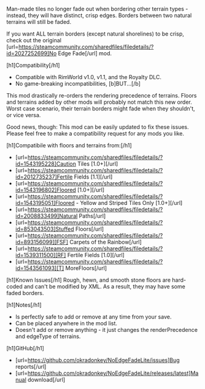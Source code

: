Man-made tiles no longer fade out when bordering other terrain types -
instead, they will have distinct, crisp edges.  Borders between two
natural terrains will still be faded.

If you want ALL terrain borders (except natural shorelines) to be crisp,
check out the original [url=https://steamcommunity.com/sharedfiles/filedetails/?id=2027252699]No Edge Fade[/url] mod.

[h1]Compatibility[/h1]
- Compatible with RimWorld v1.0, v1.1, and the Royalty DLC.
- No game-breaking incompatibilities, [b]BUT...[/b]

This mod drastically re-orders the rendering precedence of terrains.
Floors and terrains added by other mods will probably not match this new
order.  Worst case scenario, their terrain borders might fade when they
shouldn't, or vice versa.

Good news, though: This mod can be easily updated to fix these issues.
Please feel free to make a compatibility request for any mods you like.

[h1]Compatibile with floors and terrains from:[/h1]
- [url=https://steamcommunity.com/sharedfiles/filedetails/?id=1543195228]Caution Tiles [1.0+][/url]
- [url=https://steamcommunity.com/sharedfiles/filedetails/?id=2012735237]Fertile Fields [1.1][/url]
- [url=https://steamcommunity.com/sharedfiles/filedetails/?id=1543196802]Floored [1.0+][/url]
- [url=https://steamcommunity.com/sharedfiles/filedetails/?id=1543195051]Floored - Yellow and Striped Tiles Only [1.0+][/url]
- [url=https://steamcommunity.com/sharedfiles/filedetails/?id=2008833499]Natural Paths[/url]
- [url=https://steamcommunity.com/sharedfiles/filedetails/?id=853043503]Stuffed Floors[/url]
- [url=https://steamcommunity.com/sharedfiles/filedetails/?id=893156099][FSF] Carpets of the Rainbow[/url]
- [url=https://steamcommunity.com/sharedfiles/filedetails/?id=1539311500][RF] Fertile Fields [1.0][/url]
- [url=https://steamcommunity.com/sharedfiles/filedetails/?id=1543561093][T] MoreFloors[/url] 

[h1]Known Issues[/h1]
Rough, hewn, and smooth stone floors are hard-coded and can't be
modified by XML.  As a result, they may have some faded borders.

[h1]Notes[/h1]
- Is perfectly safe to add or remove at any time from your save.
- Can be placed anywhere in the mod list.
- Doesn't add or remove anything - it just changes the renderPrecedence 
  and edgeType of terrains.

[h1]GitHub[/h1]
- [url=https://github.com/okradonkey/NoEdgeFadeLite/issues]Bug reports[/url]
- [url=https://github.com/okradonkey/NoEdgeFadeLite/releases/latest]Manual download[/url]
